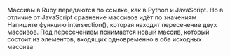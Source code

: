 Массивы в Ruby передаются по ссылке, как в Python и JavaScript. Но в отличие от JavaScript сравнение массивов идёт по значениям <br>
Напишите функцию intersection(), которая находит пересечение двух массивов. Под пересечением понимается новый массив, который состоит из элементов, входящих одновременно в оба исходных массива